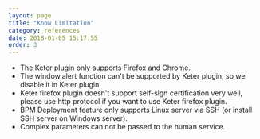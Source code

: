 ```yaml
---
layout: page
title: "Know Limitation"
category: references
date: 2018-01-05 15:17:55
order: 3
---
```


- The Keter plugin only supports Firefox and Chrome.
- The window.alert function can't be supported by Keter plugin, so we disable it in Keter plugin.
- Keter firefox plugin doesn't support self-sign certification very well, please use http protocol if you want to use Keter firefox plugin.
- BPM Deployment feature only supports Linux server via SSH (or install SSH server on Windows server).
- Complex parameters can not be passed to the human service.
